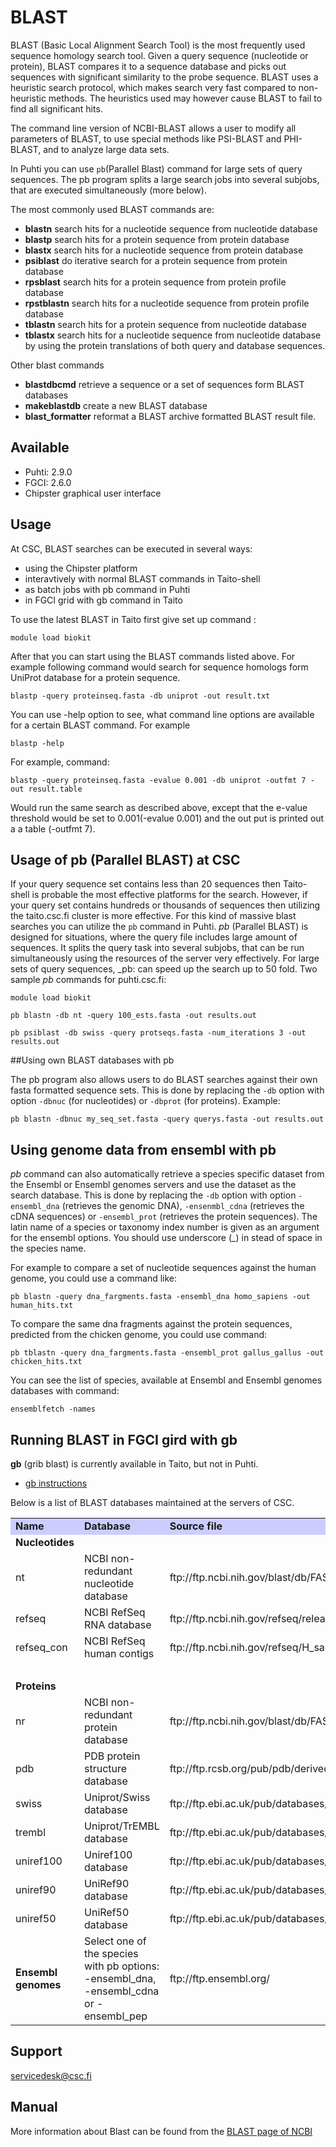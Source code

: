 # BLAST

BLAST (Basic Local Alignment Search Tool) is the most frequently used sequence homology search tool. Given a query sequence (nucleotide or protein), BLAST compares it to a sequence database and picks out sequences with significant similarity to the probe sequence. BLAST uses a heuristic search protocol, which makes search very fast compared to non-heuristic methods. The heuristics used may however cause BLAST to fail to find all significant hits.

The command line version of NCBI-BLAST allows a user to modify all parameters of BLAST, to use special methods like PSI-BLAST and PHI-BLAST, and to analyze large data sets.

In Puhti you can use `pb`(Parallel Blast) command for large sets of query sequences. The pb program splits a large search jobs into several subjobs, that are executed simultaneously (more below).


The most commonly used BLAST commands are:

*   **blastn** search hits for a nucleotide sequence from nucleotide database
*   **blastp** search hits for a protein sequence from protein database
*   **blastx** search hits for a nucleotide sequence from protein database
*   **psiblast** do iterative search for a protein sequence from protein database
*   **rpsblast** search hits for a protein sequence from protein profile database
*   **rpstblastn** search hits for a nucleotide sequence from protein profile database
*   **tblastn** search hits for a protein sequence from nucleotide database
*   **tblastx** search hits for a nucleotide sequence from nucleotide database by using the protein translations of both query and database sequences.

Other blast commands

*    **blastdbcmd** retrieve a sequence or a set of sequences form BLAST databases
*    **makeblastdb** create a new BLAST database
*    **blast_formatter** reformat a BLAST archive formatted BLAST result file.


## Available

-   Puhti: 2.9.0
-   FGCI: 2.6.0
-   Chipster graphical user interface


## Usage
At CSC, BLAST searches can be executed in several ways:

-    using  the Chipster platform
-    interavtively with normal BLAST commands in Taito-shell
-    as batch jobs with pb command in Puhti
-    in FGCI grid with gb command in Taito

To use the latest BLAST in Taito first give set up command :
```text
module load biokit
```
After that you can start using the BLAST commands listed above. For example following command would search for sequence homologs form UniProt database for a protein sequence.
```text
blastp -query proteinseq.fasta -db uniprot -out result.txt
```
You can use -help option to see, what command line options are available for a certain BLAST command. For example 
```text
blastp -help
```
For example, command:  
```text
blastp -query proteinseq.fasta -evalue 0.001 -db uniprot -outfmt 7 -out result.table
```
Would run the same search as described above, except that the  e-value threshold would be set to 0.001(-evalue 0.001) and the out put is printed out a a table (-outfmt 7).

## Usage of pb (Parallel BLAST)  at CSC

If your query sequence set contains less than 20 sequences then Taito-shell is probable the most effective platforms for the search. However, if your query set contains hundreds or thousands of sequences then utilizing the taito.csc.fi cluster is more  effective. For this kind of massive blast searches you can utilize the `pb` command in Puhti. _pb_ (Parallel BLAST) is designed for situations, where the query file includes large amount of sequences. It splits the query task into several subjobs, that can be run simultaneously using the resources of the server very effectively. For large sets of query sequences, _pb: can speed up the search up to 50 fold. Two sample _pb_ commands for puhti.csc.fi:
```text
module load biokit

pb blastn -db nt -query 100_ests.fasta -out results.out

pb psiblast -db swiss -query protseqs.fasta -num_iterations 3 -out results.out
```
##Using own BLAST databases with pb

The pb program also allows users to do BLAST searches against their own fasta formatted sequence sets. This is done by replacing the `-db` option with option `-dbnuc` (for nucleotides) or `-dbprot` (for proteins). Example:
```text
pb blastn -dbnuc my_seq_set.fasta -query querys.fasta -out results.out
```
## Using genome data from ensembl with pb

_pb_ command can also automatically retrieve a species specific dataset from the Ensembl or Ensembl genomes servers and use the dataset as the search database. This is done by replacing the `-db` option with option `-ensembl_dna` (retrieves the genomic DNA),  `-ensenmbl_cdna` (retrieves the cDNA sequences)  or `-ensembl_prot` (retrieves the protein sequences). The latin name of a species or taxonomy index number is given as an argument for the ensembl options. You should use underscore (_) in stead of space in the species name.

For example to compare a set of nucleotide sequences against the human genome, you could use a command like:
```text
pb blastn -query dna_fargments.fasta -ensembl_dna homo_sapiens -out  human_hits.txt
```

To compare the same dna fragments against the protein sequences, predicted from the chicken genome, you could use command:
```text
pb tblastn -query dna_fargments.fasta -ensembl_prot gallus_gallus -out  chicken_hits.txt
```

You can see the list of species, available at Ensembl and Ensembl genomes databases with command:
```text
ensemblfetch -names
```
## Running BLAST in FGCI gird with gb

**gb** (grib blast) is currently available in Taito, but not in Puhti.
*  [gb instructions](./grid_blast.md)


<p>Below is a list of BLAST databases maintained at the servers of CSC.</p>

<table>
	<tbody>
		<tr>
			<td style="background-color: rgb(204, 204, 255);"><strong>Name</strong></td>
			<td style="background-color: rgb(204, 204, 255);"><strong>Database</strong></td>
			<td style="background-color: rgb(204, 204, 255);"><strong>Source file</strong></td>
		</tr>
		<tr>
			<td><strong>Nucleotides</strong></td>
			<td>&nbsp;</td>
		</tr>
		<tr>
			<td>nt</td>
			<td>NCBI non-redundant nucleotide database</td>
			<td>ftp://ftp.ncbi.nih.gov/blast/db/FASTA/</td>
		</tr>
		<tr>
			<td>refseq</td>
			<td>NCBI RefSeq RNA database</td>
			<td>ftp://ftp.ncbi.nih.gov/refseq/release/complete/</td>
		</tr>
		<tr>
			<td>refseq_con</td>
			<td>NCBI RefSeq human contigs</td>
			<td>ftp://ftp.ncbi.nih.gov/refseq/H_sapiens/H_sapiens/</td>
		</tr>
		<tr>
			<td>&nbsp;</td>
			<td>&nbsp;</td>
			<td>&nbsp;</td>
		</tr>
		<tr>
			<td><strong>Proteins</strong></td>
			<td>&nbsp;</td>
			<td>&nbsp;</td>
		</tr>
		<tr>
			<td>nr</td>
			<td>NCBI non-redundant protein database</td>
			<td>ftp://ftp.ncbi.nih.gov/blast/db/FASTA/</td>
		</tr>
		<tr>
			<td>pdb</td>
			<td>PDB protein structure database</td>
			<td>ftp://ftp.rcsb.org/pub/pdb/derived_data/</td>
		</tr>
		<tr>
			<td>swiss</td>
			<td>Uniprot/Swiss database</td>
			<td>ftp://ftp.ebi.ac.uk/pub/databases/uniprot/knowledgebase/</td>
		</tr>
		<tr>
			<td>trembl</td>
			<td>Uniprot/TrEMBL database</td>
			<td>ftp://ftp.ebi.ac.uk/pub/databases/uniprot/knowledgebase/</td>
		</tr>
		<tr>
			<td>uniref100</td>
			<td>Uniref100 database</td>
			<td>ftp://ftp.ebi.ac.uk/pub/databases/uniprot/uniref/uniref100/</td>
		</tr>
		<tr>
			<td>uniref90</td>
			<td>UniRef90 database</td>
			<td>ftp://ftp.ebi.ac.uk/pub/databases/uniprot/uniref/uniref90/</td>
		</tr>
		<tr>
			<td>uniref50</td>
			<td>UniRef50 database</td>
			<td>ftp://ftp.ebi.ac.uk/pub/databases/uniprot/uniref/uniref50/</td>
		</tr>
		<tr>
			<td><strong>Ensembl genomes</strong></td>
			<td>Select one of the species&nbsp; with pb options: -ensembl_dna, -ensembl_cdna or -ensembl_pep</td>
			<td>ftp://ftp.ensembl.org/</td>
		</tr>
	</tbody>
</table>

## Support

servicedesk@csc.fi

## Manual

More information about Blast can be found from the [BLAST page of NCBI](https://blast.ncbi.nlm.nih.gov/Blast.cgi)


